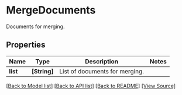# MergeDocuments
Documents for merging.

## Properties
Name | Type | Description | Notes
------------ | ------------- | ------------- | -------------
**list** | **[String]** | List of documents for merging. | 

[[Back to Model list]](../README.md#documentation-for-models) [[Back to API list]](../README.md#documentation-for-api-endpoints) [[Back to README]](../README.md) [[View Source]](../AsposePdfCloud/Models/MergeDocuments.ts)

